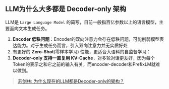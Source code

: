 

## LLM为什么大多都是 Decoder-only 架构

LLM是 `Large Language Model` 的简写，目前一般指百亿参数以上的语言模型，主要面向文本生成任务。

1. **Encoder 低秩问题**：Encoder的双向注意力会存在低秩问题，可能削弱模型表达能力。对于生成任务而言，引入双向注意力并无实质好处
2. 有更好的 **Zero-Shot**(零样本学习) 性能，更适合大语料的自监督学习：
3. **Decoder-only 支持一直复用 KV-Cache**，对多轮对话更友好，因为每个Token的表示之和它之前的输入有关，而encoder-decoder和PrefixLM就难以做到。


> [苏剑林: 为什么现在的LLM都是Decoder-only的架构？](https://kexue.fm/archives/9529)
